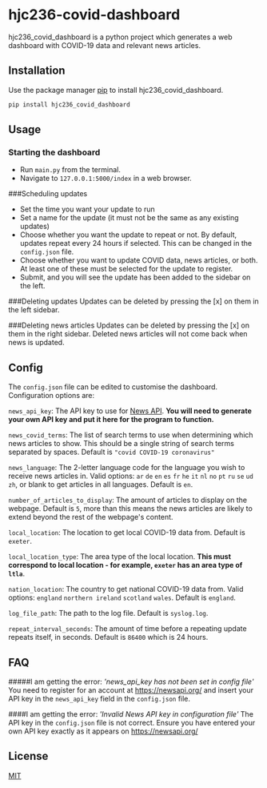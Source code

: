 # hjc236-covid-dashboard

hjc236_covid_dashboard is a python project which generates a web dashboard with COVID-19 data and relevant news articles.

## Installation

Use the package manager [pip](https://pip.pypa.io/en/stable/) to install hjc236_covid_dashboard.

```bash
pip install hjc236_covid_dashboard
```

## Usage

### Starting the dashboard
* Run ```main.py``` from the terminal.
* Navigate to ```127.0.0.1:5000/index``` in a web browser.

###Scheduling updates
* Set the time you want your update to run
* Set a name for the update (it must not be the same as any existing updates)
* Choose whether you want the update to repeat or not. By default, updates repeat every 24 hours if selected. This can be changed in the ```config.json``` file.
* Choose whether you want to update COVID data, news articles, or both. At least one of these must be selected for the update to register.
* Submit, and you will see the update has been added to the sidebar on the left.

###Deleting updates
Updates can be deleted by pressing the [x] on them in the left sidebar.

###Deleting news articles
Updates can be deleted by pressing the [x] on them in the right sidebar. Deleted news articles will not come back when news is updated.

## Config
The ```config.json```  file can be edited to customise the dashboard. Configuration options are:

```news_api_key```: The API key to use for [News API](https://newsapi.org/). **You will need to generate your own API key and put it here for the program to function.**

```news_covid_terms```: The list of search terms to use when determining which news articles to show. This should be a single string of search terms separated by spaces. Default is ```"covid COVID-19 coronavirus"```

```news_language```: The 2-letter language code for the language you wish to receive news articles in. Valid options: ```ar``` ```de``` ```en``` ```es``` ```fr``` ```he``` ```it``` ```nl``` ```no``` ```pt``` ```ru``` ```se``` ```ud``` ```zh```, or blank to get articles in all languages. Default is ```en```.

```number_of_articles_to_display```: The amount of articles to display on the webpage. Default is ```5```, more than this means the news articles are likely to extend beyond the rest of the webpage's content.

```local_location```: The location to get local COVID-19 data from. Default is ```exeter```.

```local_location_type```: The area type of the local location. **This must correspond to local location - for example, ```exeter``` has an area type of ```ltla```**.

```nation_location```: The country to get national COVID-19 data from. Valid options: ```england``` ```northern ireland``` ```scotland``` ```wales```. Default is ```england```.

```log_file_path```: The path to the log file. Default is ```syslog.log```.

```repeat_interval_seconds```: The amount of time before a repeating update repeats itself, in seconds. Default is ```86400``` which is 24 hours.

## FAQ
#####I am getting the error: *'news_api_key has not been set in config file'*
You need to register for an account at https://newsapi.org/ and insert your API key in the ```news_api_key``` field in the ```config.json``` file.

####I am getting the error: *'Invalid News API key in configuration file'*
The API key in the ```config.json``` file is not correct. Ensure you have entered your own API key exactly as it appears on https://newsapi.org/

## License
[MIT](https://choosealicense.com/licenses/mit/)
